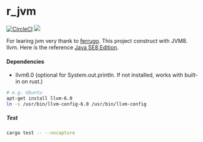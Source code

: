 # r_jvm

[![CircleCI](https://circleci.com/gh/YSawc/r_jvm.svg?style=shield)](https://circleci.com/gh/YSawc/r_jvm)
[![](http://img.shields.io/badge/license-MIT-blue.svg)](./LICENSE)

For learing jvm very thank to [ferrugo](https://github.com/maekawatoshiki/ferrugo).
This project construct with JVM8. llvm. Here is the reference [Java SE8 Edition](https://docs.oracle.com/javase/specs/jvms/se8/html/index.html).

#### Dependencies

- llvm6.0 (optional for System.out.println. If not installed, works with built-in on rust.)
```sh
# e.g. Ubuntu
apt-get install llvm-6.0
ln -s /usr/bin/llvm-config-6.0 /usr/bin/llvm-config
```

##### Test
```sh
cargo test -- --nocapture
```
